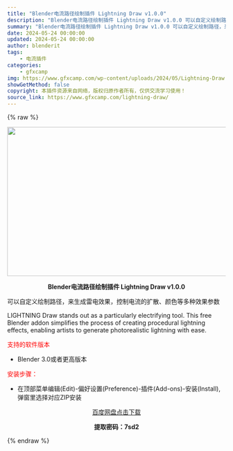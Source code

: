 ```yaml
---
title: "Blender电流路径绘制插件 Lightning Draw v1.0.0"
description: "Blender电流路径绘制插件 Lightning Draw v1.0.0 可以自定义绘制路径，来生成雷电效果，控制电流的扩散、颜色等多种效果参数 LIGHTNING Draw stands out ..."
summary: "Blender电流路径绘制插件 Lightning Draw v1.0.0 可以自定义绘制路径，来生成雷电效果，控制电流的扩散、颜色等多种效果参数 LIGHTNING Draw stands out ..."
date: 2024-05-24 00:00:00
updated: 2024-05-24 00:00:00
author: blenderit
tags: 
    - 电流插件
categories:
    - gfxcamp
img: https://www.gfxcamp.com/wp-content/uploads/2024/05/Lightning-Draw.jpg
showGetMethod: false
copyright: 本插件资源来自网络，版权归原作者所有，仅供交流学习使用！
source_link: https://www.gfxcamp.com/lightning-draw/
---
```


{% raw %}
<div><p><img decoding="async" class="aligncenter size-full wp-image-121630" src="https://www.gfxcamp.com/wp-content/uploads/2024/05/Lightning-Draw.jpg" data-src="https://www.gfxcamp.com/wp-content/uploads/2024/05/Lightning-Draw.jpg" alt="" width="640" height="344" data-srcset="https://www.gfxcamp.com/wp-content/uploads/2024/05/Lightning-Draw.jpg 640w, https://www.gfxcamp.com/wp-content/uploads/2024/05/Lightning-Draw-150x81.jpg 150w" data-sizes="(max-width: 640px) 100vw, 640px"></p><p style="text-align: center;"><strong>Blender电流路径绘制插件 Lightning Draw v1.0.0</strong></p><p>可以自定义绘制路径，来生成雷电效果，控制电流的扩散、颜色等多种效果参数</p><p>LIGHTNING Draw stands out as a particularly electrifying tool. This free Blender addon simplifies the process of creating procedural lightning effects, enabling artists to generate photorealistic lightning with ease.</p><p><span style="color: #ff0000;">支持的软件版本</span></p><ul>
<li>Blender 3.0或者更高版本</li>
</ul><p><span style="color: #ff0000;">安装步骤：</span></p><ul>
<li>在顶部菜单编辑(Edit)-偏好设置(Preference)-插件(Add-ons)-安装(Install),弹窗里选择对应ZIP安装</li>
</ul><p style="text-align: center;"><a class="maxbutton-3 maxbutton maxbutton-baidu" target="_blank" rel="noopener" href="https://pan.baidu.com/s/1k9WJX0-rivFPmaS8z2mKAQ?pwd=7sd2"><span class="mb-text">百度网盘点击下载</span></a></p><p style="text-align: center;"><strong>提取密码：7sd2</strong></p></div>
<div style="display: none">gfxcamp</div>
{% endraw %}